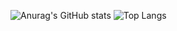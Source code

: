 ![Anurag's GitHub stats](https://github-readme-stats.vercel.app/api?username=bdh3620&show_icons=true&theme=shades-of-purple)
![Top Langs](https://github-readme-stats.vercel.app/api/top-langs/?username=bdh3620&layout=compact&theme=radical)

